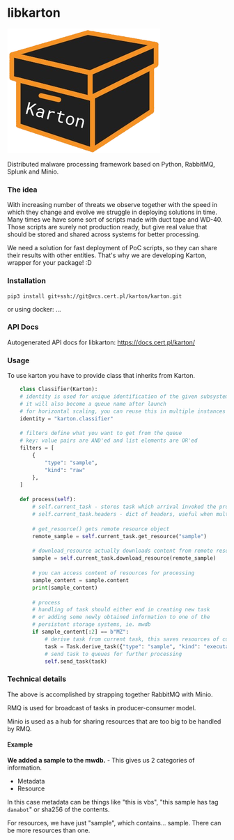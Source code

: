 # libkarton

![LOGO](/logo/logo.png)

Distributed malware processing framework based on Python, RabbitMQ, Splunk and Minio.

### The idea
With increasing number of threats we observe together with the speed in which they change and evolve we struggle in deploying solutions in time.
Many times we have some sort of scripts made with duct tape and WD-40. Those scripts are surely not production ready, but give real value that should be stored and shared across systems for better processing.

We need a solution for fast deployment of PoC scripts, so they can share their results with other entities.
That's why we are developing Karton, wrapper for your package! :D


### Installation
```
pip3 install git+ssh://git@vcs.cert.pl/karton/karton.git
```

or using docker: ...

### API Docs

Autogenerated API docs for libkarton: https://docs.cert.pl/karton/


### Usage
To use karton you have to provide class that inherits from Karton.


```python
    class Classifier(Karton):
    # identity is used for unique identification of the given subsystem
    # it will also become a queue name after launch
    # for horizontal scaling, you can reuse this in multiple instances
    identity = "karton.classifier"
    
    # filters define what you want to get from the queue
    # key: value pairs are AND'ed and list elements are OR'ed
    filters = [
        {
            "type": "sample",
            "kind": "raw"
        },
    ]

    def process(self):
        # self.current_task - stores task which arrival invoked the process() function
        # self.current_task.headers - dict of headers, useful when multiple filters are used
        
        # get_resource() gets remote resource object
        remote_sample = self.current_task.get_resource("sample")
        
        # download_resource actually downloads content from remote resource
        sample = self.current_task.download_resource(remote_sample)
        
        # you can access content of resources for processing
        sample_content = sample.content
        print(sample_content)
        
        # process
        # handling of task should either end in creating new task
        # or adding some newly obtained information to one of the 
        # persistent storage systems, ie. mwdb
        if sample_content[:2] == b"MZ":
            # derive task from current task, this saves resources of current_task
            task = Task.derive_task({"type": "sample", "kind": "executable"}, self.current_task)
            # send task to queues for further processing
            self.send_task(task)
```

### Technical details
The above is accomplished by strapping together RabbitMQ with Minio.

RMQ is used for broadcast of tasks in producer-consumer model.

Minio is used as a hub for sharing resources that are too big to be handled by RMQ.

#### Example

**We added a sample to the mwdb.** - This gives us 2 categories of information.

- Metadata
- Resource

In this case metadata can be things like "this is vbs", "this sample has tag `danabot`" or sha256 of the contents.

For resources, we have just "sample", which contains... sample. There can be more resources than one.
